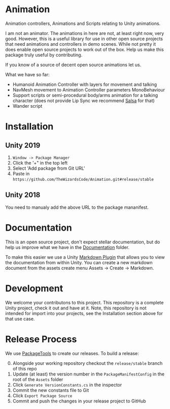 # Animation
Animation controllers, Animations and Scripts relating to Unity animations.

I am not an animator. The animations in here are not, at least right now, very good. However, this is a useful library for use in other 
open source projects that need animations and controllers in demo scenes. While not pretty it does enable open source projects to work
out of the box. Help us make this package truly useful by contributing.

If you know of a source of decent open source animations let us.

What we have so far:

  * Humanoid Animation Controller with layers for movement and talking
  * NavMesh movement to Animation Controller parameters MonoBehaviour
  * Support scripts or semi-procedural body/arms animation for a talking character (does not provide Lip Sync we recommend [Salsa](http://bit.ly/UnitySalsa) for that)
  * Wander script

# Installation

## Unity 2019

  1. `Window -> Package Manager`
  2. Click the '+" in the top left
  3. Select 'Add package from Git URL'
  4. Paste in `https://github.com/TheWizardsCode/Animation.git#release/stable`

## Unity 2018

  You need to manualy add the above URL to the package mananifest.

# Documentation

This is an open source project, don't expect stellar documentation, but do help us improve what we have in the [Documentation](Assets/Documentation) folder.

To make this easier we use a Unity [Markdown Plugin](https://github.com/gwaredd/UnityMarkdownViewer) that allows you to view the documentation from within Unity. 
You can create a new markdown document from the assets create menu Assets -> Create -> Markdown.

# Development

We welcome your contributons to this project. This repository is a complete Unity project, check it out and have at it. Note, this repository is not intended for import into your projects, see the Installation section above for that use case.

# Release Process

We use [PackageTools](https://github.com/3dtbd/unity-package-tools) to create our releases. To build a release:

  0. Alongside your working repository checkout the `release/stable` branch of this repo
  1. Update (at least) the version number in the `PackageManifestConfig` in the root of the `Assets` folder
  2. Click `Generate VersionConstants.cs` in the inspector
  3. Commit the new constants file to Git
  4. Click `Export Package Source`
  5. Commit and push the changes in your release project to GitHub

